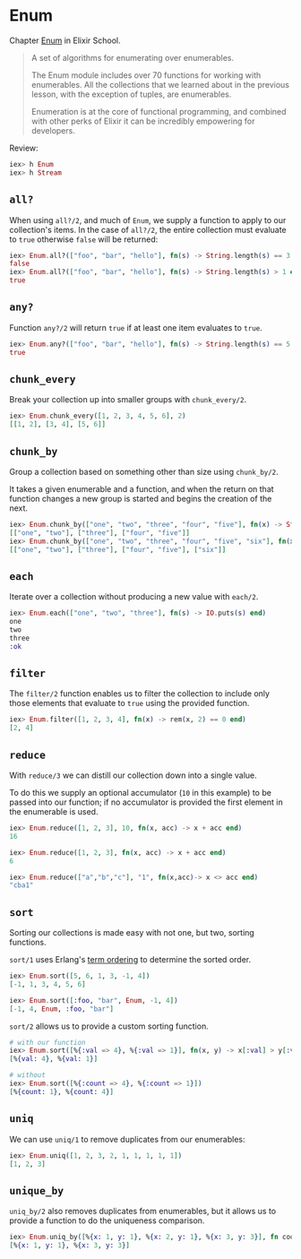 # Enum

Chapter [Enum](https://elixirschool.com/en/lessons/basics/enum/) in Elixir School.

> A set of algorithms for enumerating over enumerables.
>
> The Enum module includes over 70 functions for working with enumerables. All the collections that we learned about in the previous lesson, with the exception of tuples, are enumerables.
>
> Enumeration is at the core of functional programming, and combined with other perks of Elixir it can be incredibly empowering for developers.

Review:

```elixir
iex> h Enum
iex> h Stream
```

## `all?`

When using `all?/2`, and much of `Enum`, we supply a function to apply to our collection's items. In the case of `all?/2`, the entire collection must evaluate to `true` otherwise `false` will be returned:

```elixir
iex> Enum.all?(["foo", "bar", "hello"], fn(s) -> String.length(s) == 3 end)
false
iex> Enum.all?(["foo", "bar", "hello"], fn(s) -> String.length(s) > 1 end)
true
```

## `any?`

Function `any?/2` will return `true` if at least one item evaluates to `true`.

```elixir
iex> Enum.any?(["foo", "bar", "hello"], fn(s) -> String.length(s) == 5 end)
true
```

## `chunk_every`

Break your collection up into smaller groups with `chunk_every/2`.

```elixir
iex> Enum.chunk_every([1, 2, 3, 4, 5, 6], 2)
[[1, 2], [3, 4], [5, 6]]
```

## `chunk_by`

Group a collection based on something other than size using `chunk_by/2`.

It takes a given enumerable and a function, and when the return on that function changes a new group is started and begins the creation of the next.

```elixir
iex> Enum.chunk_by(["one", "two", "three", "four", "five"], fn(x) -> String.length(x) end)
[["one", "two"], ["three"], ["four", "five"]]
iex> Enum.chunk_by(["one", "two", "three", "four", "five", "six"], fn(x) -> String.length(x) end)
[["one", "two"], ["three"], ["four", "five"], ["six"]]
```

## `each`

Iterate over a collection without producing a new value with `each/2`.

```elixir
iex> Enum.each(["one", "two", "three"], fn(s) -> IO.puts(s) end)
one
two
three
:ok
```

## `filter`

The `filter/2` function enables us to filter the collection to include only those elements that evaluate to `true` using the provided function.

```elixir
iex> Enum.filter([1, 2, 3, 4], fn(x) -> rem(x, 2) == 0 end)
[2, 4]
```

## `reduce`

With `reduce/3` we can distill our collection down into a single value.

To do this we supply an optional accumulator (`10` in this example) to be passed into our function; if no accumulator is provided the first element in the enumerable is used.

```elixir
iex> Enum.reduce([1, 2, 3], 10, fn(x, acc) -> x + acc end)
16

iex> Enum.reduce([1, 2, 3], fn(x, acc) -> x + acc end)
6

iex> Enum.reduce(["a","b","c"], "1", fn(x,acc)-> x <> acc end)
"cba1"
```

## `sort`

Sorting our collections is made easy with not one, but two, sorting functions.

`sort/1` uses Erlang's [term ordering](http://erlang.org/doc/reference_manual/expressions.html#term-comparisons) to determine the sorted order.

```elixir
iex> Enum.sort([5, 6, 1, 3, -1, 4])
[-1, 1, 3, 4, 5, 6]

iex> Enum.sort([:foo, "bar", Enum, -1, 4])
[-1, 4, Enum, :foo, "bar"]
```

`sort/2` allows us to provide a custom sorting function.

```elixir
# with our function
iex> Enum.sort([%{:val => 4}, %{:val => 1}], fn(x, y) -> x[:val] > y[:val] end)
[%{val: 4}, %{val: 1}]

# without
iex> Enum.sort([%{:count => 4}, %{:count => 1}])
[%{count: 1}, %{count: 4}]
```

## `uniq`

We can use `uniq/1` to remove duplicates from our enumerables:

```elixir
iex> Enum.uniq([1, 2, 3, 2, 1, 1, 1, 1, 1])
[1, 2, 3]
```

## `unique_by`

`uniq_by/2` also removes duplicates from enumerables, but it allows us to provide a function to do the uniqueness comparison.

```elixir
iex> Enum.uniq_by([%{x: 1, y: 1}, %{x: 2, y: 1}, %{x: 3, y: 3}], fn coord -> coord.y end)
[%{x: 1, y: 1}, %{x: 3, y: 3}]
```